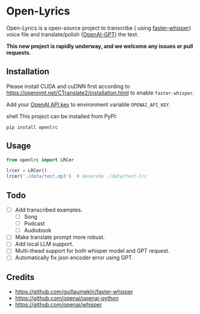 # Open-Lyrics

Open-Lyrics is a open-source project to transcribe (
using [faster-whisper](https://github.com/guillaumekln/faster-whisper)) voice file and
translate/polish ([OpenAI-GPT](https://github.com/openai/openai-python)) the text.

**This new project is rapidly underway, and we welcome any issues or pull requests.**

## Installation

Please install CUDA and cuDNN first according to https://opennmt.net/CTranslate2/installation.html to
enable `faster-whisper`.

Add your [OpenAI API key](https://platform.openai.com/account/api-keys) to environment variable `OPENAI_API_KEY`.

shell
This project can be installed from PyPI:

```shell
pip install openlrc
```

## Usage

```python
from openlrc import LRCer

lrcer = LRCer()
lrcer('./data/test.mp3')  # Generate ./data/test.lrc
```

## Todo

- [ ] Add transcribed examples.
    - [ ] Song
    - [ ] Podcast
    - [ ] Audiobook
- [ ] Make translate prompt more robust.
- [ ] Add local LLM support.
- [ ] Multi-thead support for both whisper model and GPT request.
- [ ] Automatically fix json encoder error using GPT.

## Credits

- https://github.com/guillaumekln/faster-whisper
- https://github.com/openai/openai-python
- https://github.com/openai/whisper